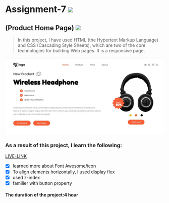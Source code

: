 # Assignment-7 ![](https://img.shields.io/badge/HTML-CSS-blueviolet)
## (Product Home Page) ![](https://img.shields.io/badge/Project7-Full--stack--JS-green)

> In this project, I have used HTML (the Hypertext Markup Language) and CSS (Cascading Style Sheets), which are two of the core technologies for building Web pages. It is a responsive page.

![This is an image](./project.jpg)

### As a result of this project, I learn the following:
[LIVE-LINK](https://projectproductpage.netlify.app/)

- [x] learned more about Font Awesome/icon
- [x] To align elements horizontally, I used display flex
- [x] used z-index
- [x] familier with button property

#### The duration of the project:4 hour